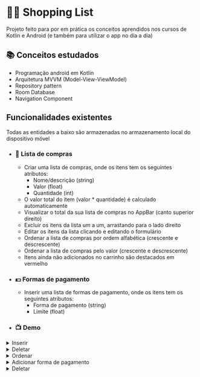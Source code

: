 # :robot::iphone: Shopping List

Projeto feito para por em prática os conceitos aprendidos nos cursos de Kotlin e Android (e também
para utilizar o app no dia a dia)

## :books: Conceitos estudados

- Programação android em Kotlin
- Arquitetura MVVM (Model-View-ViewModel)
- Repository pattern
- Room Database
- Navigation Component

## Funcionalidades existentes

Todas as entidades a baixo são armazenadas no armazenamento local do dispositivo móvel

- ### :page_facing_up: Lista de compras

  - Criar uma lista de compras, onde os itens tem os seguintes atributos:
    - Nome/descrição (string)
    - Valor (float)
    - Quantidade (int)
  - O valor total do item (valor * quantidade) é calculado automaticamente
  - Visualizar o total da sua lista de compras no AppBar (canto superior direito)
  - Excluir os itens da lista um a um, arrastando para o lado direito
  - Editar os itens da lista clicando e editando o formulário
  - Ordenar a lista de compras por ordem alfabética (crescente e descrescente)
  - Ordenar a lista de compras pelo valor (crescente e descrescente)
  - Itens ainda não adicionados no carrinho são destacados em vermelho
- ### :dollar: Formas de pagamento

  - Inserir uma lista de formas de pagamento, onde os itens tem os seguintes atributos:
    - Forma de pagamento (string)
    - Limite (float)
- ### 📺 Demo

<details>

<summary>Inserir</summary>
![insert.gif](./assets/insert.gif)

</details>

<details>

<summary>Deletar</summary>
![insert.gif](./assets/delete.gif)

</details>

<details>

<summary>Ordenar</summary>
![insert.gif](./assets/sort.gif)

</details>

<details>

<summary>Adicionar forma de pagamento</summary>
![insert.gif](./assets/add-payment-method.gif)

</details>

<details>

<summary>Deletar</summary>
![insert.gif](./assets/delete.gif)

</details>
